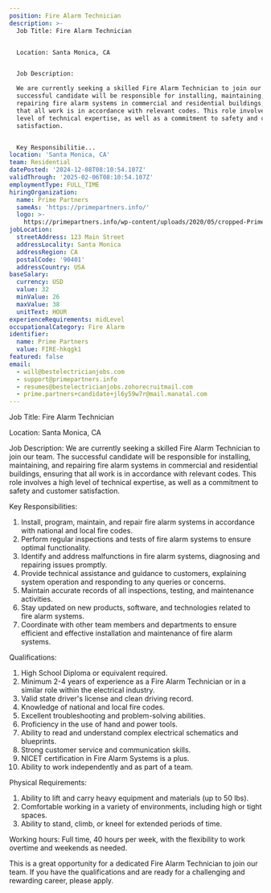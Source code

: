 ```yaml
---
position: Fire Alarm Technician
description: >-
  Job Title: Fire Alarm Technician


  Location: Santa Monica, CA


  Job Description:

  We are currently seeking a skilled Fire Alarm Technician to join our team. The
  successful candidate will be responsible for installing, maintaining, and
  repairing fire alarm systems in commercial and residential buildings, ensuring
  that all work is in accordance with relevant codes. This role involves a high
  level of technical expertise, as well as a commitment to safety and customer
  satisfaction.


  Key Responsibilitie...
location: 'Santa Monica, CA'
team: Residential
datePosted: '2024-12-08T08:10:54.107Z'
validThrough: '2025-02-06T08:10:54.107Z'
employmentType: FULL_TIME
hiringOrganization:
  name: Prime Partners
  sameAs: 'https://primepartners.info/'
  logo: >-
    https://primepartners.info/wp-content/uploads/2020/05/cropped-Prime-Partners-Logo-NO-BG-1-1.png
jobLocation:
  streetAddress: 123 Main Street
  addressLocality: Santa Monica
  addressRegion: CA
  postalCode: '90401'
  addressCountry: USA
baseSalary:
  currency: USD
  value: 32
  minValue: 26
  maxValue: 38
  unitText: HOUR
experienceRequirements: midLevel
occupationalCategory: Fire Alarm
identifier:
  name: Prime Partners
  value: FIRE-hkqgk1
featured: false
email:
  - will@bestelectricianjobs.com
  - support@primepartners.info
  - resumes@bestelectricianjobs.zohorecruitmail.com
  - prime.partners+candidate+jl6y59w7r@mail.manatal.com
---
```




Job Title: Fire Alarm Technician

Location: Santa Monica, CA

Job Description:
We are currently seeking a skilled Fire Alarm Technician to join our team. The successful candidate will be responsible for installing, maintaining, and repairing fire alarm systems in commercial and residential buildings, ensuring that all work is in accordance with relevant codes. This role involves a high level of technical expertise, as well as a commitment to safety and customer satisfaction.

Key Responsibilities:

1. Install, program, maintain, and repair fire alarm systems in accordance with national and local fire codes.
2. Perform regular inspections and tests of fire alarm systems to ensure optimal functionality.
3. Identify and address malfunctions in fire alarm systems, diagnosing and repairing issues promptly.
4. Provide technical assistance and guidance to customers, explaining system operation and responding to any queries or concerns.
5. Maintain accurate records of all inspections, testing, and maintenance activities.
6. Stay updated on new products, software, and technologies related to fire alarm systems.
7. Coordinate with other team members and departments to ensure efficient and effective installation and maintenance of fire alarm systems.

Qualifications:

1. High School Diploma or equivalent required.
2. Minimum 2-4 years of experience as a Fire Alarm Technician or in a similar role within the electrical industry.
3. Valid state driver's license and clean driving record.
4. Knowledge of national and local fire codes.
5. Excellent troubleshooting and problem-solving abilities.
6. Proficiency in the use of hand and power tools.
7. Ability to read and understand complex electrical schematics and blueprints.
8. Strong customer service and communication skills.
9. NICET certification in Fire Alarm Systems is a plus.
10. Ability to work independently and as part of a team.

Physical Requirements:

1. Ability to lift and carry heavy equipment and materials (up to 50 lbs).
2. Comfortable working in a variety of environments, including high or tight spaces.
3. Ability to stand, climb, or kneel for extended periods of time.

Working hours: Full time, 40 hours per week, with the flexibility to work overtime and weekends as needed.

This is a great opportunity for a dedicated Fire Alarm Technician to join our team. If you have the qualifications and are ready for a challenging and rewarding career, please apply.